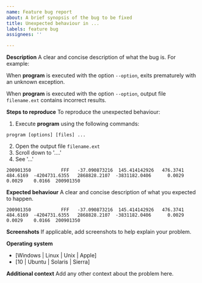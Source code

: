 ```yaml
---
name: Feature bug report
about: A brief synopsis of the bug to be fixed
title: Unexpected behaviour in ...
labels: feature bug
assignees: ''

---
```


**Description**
A clear and concise description of what the bug is.  For example:

When **program** is executed with the option `--option`, <program> exits prematurely with an unknown exception.

When **program** is executed with the option `--option`, output file `filename.ext` contains incorrect results.

**Steps to reproduce**
To reproduce the unexpected behaviour:
1. Execute **program** using the following commands:
```
program [options] [files] ...
```
2. Open the output file `filename.ext`
3. Scroll down to '....'
4. See '...'
```
200901350           FFF   -37.090873216  145.414142926   476.3741   484.6169  -4204731.6355   2868828.2107  -3831182.0406      0.0029    0.0029    0.0166  200901350  
```
**Expected behaviour**
A clear and concise description of what you expected to happen.

```
200901350           FFF   -37.090873216  145.414142926   476.3741   484.6169  -4204731.6355   2868828.2107  -3831182.0406      0.0029    0.0029    0.0166  200901350  
```

**Screenshots**
If applicable, add screenshots to help explain your problem.

**Operating system**
 - [Windows | Linux | Unix | Apple]
- [10 | Ubuntu | Solaris | Sierra]

**Additional context**
Add any other context about the problem here.
